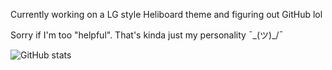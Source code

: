 <!--
**A-Guest19/A-Guest19** is a ✨ _special_ ✨ repository because its `README.md` (this file) appears on your GitHub profile.

Here are some ideas to get you started:
- 🔭 I’m currently working on ...
- 🌱 I’m currently learning ...
- 👯 I’m looking to collaborate on ...
- 🤔 I’m looking for help with ...
- 💬 Ask me about ...
- 📫 How to reach me: ...
- ⚡ Fun fact: ...
-->

Currently working on a LG style Heliboard theme and figuring out GitHub lol

Sorry if I'm too "helpful". That's kinda just my personality ¯\_(ツ)_/¯

![GitHub stats](https://github-readme-stats.vercel.app/api?username=A-Guest19&show_icons=true&theme=default)
